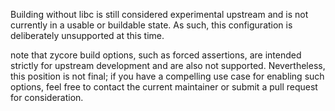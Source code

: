 Building without libc is still considered experimental upstream and is not currently in a usable or buildable state. As such, this configuration is deliberately unsupported at this time.

note that zycore build options, such as forced assertions, are intended strictly for upstream development and are also not supported. Nevertheless, this position is not final; if you have a compelling use case for enabling such options, feel free to contact the current maintainer or submit a pull request for consideration.
